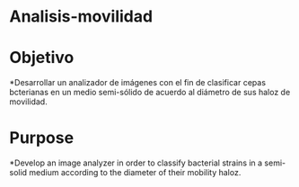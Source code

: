 # Analisis-movilidad


# Objetivo

*Desarrollar un analizador de imágenes con el fin de clasificar cepas bcterianas en un medio semi-sólido de acuerdo al diámetro de sus haloz de movilidad.


# Purpose

*Develop an image analyzer in order to classify bacterial strains in a semi-solid medium according to the diameter of their mobility haloz.
